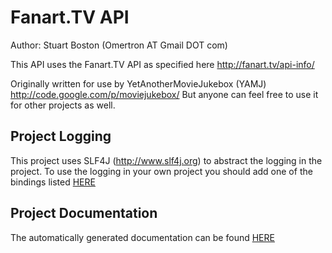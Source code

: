Fanart.TV API
=============

Author: Stuart Boston (Omertron AT Gmail DOT com)

This API uses the Fanart.TV API as specified here http://fanart.tv/api-info/

Originally written for use by YetAnotherMovieJukebox (YAMJ) http://code.google.com/p/moviejukebox/
But anyone can feel free to use it for other projects as well.

Project Logging
---------------
This project uses SLF4J (http://www.slf4j.org) to abstract the logging in the project.
To use the logging in your own project you should add one of the bindings listed [HERE](http://www.slf4j.org/manual.html#swapping)

Project Documentation
---------------------
The automatically generated documentation can be found [HERE](http://omertron.github.com/api-fanarttv/)
